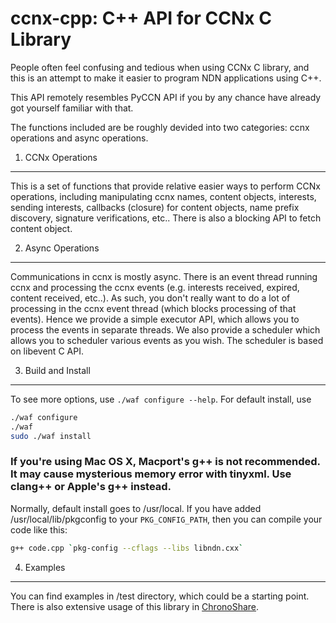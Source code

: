 ccnx-cpp: C++ API for CCNx C Library
====================================

People often feel confusing and tedious when using CCNx C library, and this is an attempt to make it easier to program NDN applications using C++.

This API remotely resembles PyCCN API if you by any chance have already got yourself familiar with that.

The functions included are be roughly devided into two categories: ccnx operations and async operations.

1. CCNx Operations
------------------
This is a set of functions that provide relative easier ways to perform CCNx operations, including manipulating ccnx names, content objects, interests, sending interests, callbacks (closure) for content objects, name prefix discovery, signature verifications, etc.. There is also a blocking API to fetch content object.

2. Async Operations
-------------------
Communications in ccnx is mostly async. There is an event thread running ccnx and processing the ccnx events (e.g. interests received, expired, content received, etc..). As such, you don't really want to do a lot of processing in the ccnx event thread (which blocks processing of that events). Hence we provide a simple executor API, which allows you to process the events in separate threads. We also provide a scheduler which allows you to scheduler various events as you wish. The scheduler is based on libevent C API.

3. Build and Install
--------------------
To see more options, use `./waf configure --help`.
For default install, use
```bash
./waf configure
./waf
sudo ./waf install
```

### If you're using Mac OS X, Macport's g++ is not recommended. It may cause mysterious memory error with tinyxml. Use clang++ or Apple's g++ instead.

Normally, default install goes to /usr/local.
If you have added /usr/local/lib/pkgconfig to your `PKG_CONFIG_PATH`, then you can compile your code like this:
```bash
g++ code.cpp `pkg-config --cflags --libs libndn.cxx`
```

4. Examples
-----------
You can find examples in /test directory, which could be a starting point.
There is also extensive usage of this library in [ChronoShare](https://github.com/named-data/ChronoShare).


